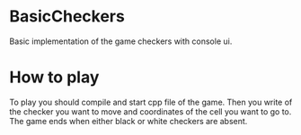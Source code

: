 # BasicCheckers
Basic implementation of the game checkers with console ui.

# How to play
To play you should compile and start cpp file of the game. Then you write of the checker you want to move and coordinates of the cell you want to go to. The game ends when either black or white checkers are absent.
